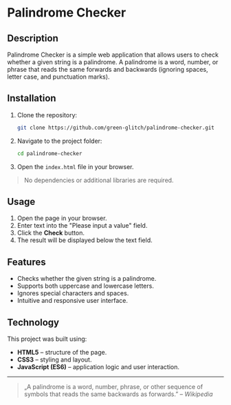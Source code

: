 # Palindrome Checker

## Description

Palindrome Checker is a simple web application that allows users to check whether a given string is a palindrome. A palindrome is a word, number, or phrase that reads the same forwards and backwards (ignoring spaces, letter case, and punctuation marks).

## Installation

1. Clone the repository:

   ```bash
   git clone https://github.com/green-glitch/palindrome-checker.git
   ```

2. Navigate to the project folder:

   ```bash
   cd palindrome-checker
   ```

3. Open the `index.html` file in your browser.

> No dependencies or additional libraries are required.

## Usage

1. Open the page in your browser.
2. Enter text into the "Please input a value" field.
3. Click the **Check** button.
4. The result will be displayed below the text field.

## Features

- Checks whether the given string is a palindrome.
- Supports both uppercase and lowercase letters.
- Ignores special characters and spaces.
- Intuitive and responsive user interface.

## Technology

This project was built using:

- **HTML5** – structure of the page.
- **CSS3** – styling and layout.
- **JavaScript (ES6)** – application logic and user interaction.

---

> „A palindrome is a word, number, phrase, or other sequence of symbols that reads the same backwards as forwards.” – *Wikipedia*

